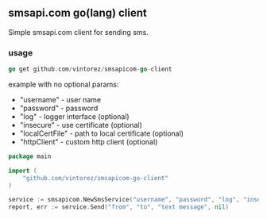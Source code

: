 ## smsapi.com go(lang) client

Simple smsapi.com client for sending sms.

### usage

```go
go get github.com/vintorez/smsapicom-go-client
```

example with no optional params:

* "username" - user name
* "password"  - password
* "log" - logger interface (optional)
* "insecure" - use certificate (optional)
* "localCertFile" - path to local certificate (optional)
* "httpClient" - custom http client (optional)

```go
package main

import (
	"github.com/vintorez/smsapicom-go-client"
)

service := smsapicom.NewSmsService("username", "password", "log", "insecure", "localCertFile", "httpClient")
report, err := service.Send("from", "to", "text message", nil)
```

